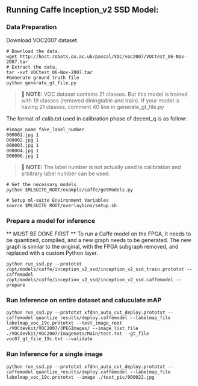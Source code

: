 

## Running Caffe Inception_v2 SSD Model:
### Data Preparation

Download VOC2007 dataset. 

```
# Download the data.
wget http://host.robots.ox.ac.uk/pascal/VOC/voc2007/VOCtest_06-Nov-2007.tar
# Extract the data.
tar -xvf VOCtest_06-Nov-2007.tar
#Generate ground truth file 
python generate_gt_file.py
```
>**:pushpin: NOTE:** VOC dataset contains 21 classes. But this model is trained with 19 classes (removed diningtable and train). If your model is having 21 classes, comment 40 line in generate_gt_file.py

The format of calib.txt used in calibration phase of decent_q is as follow:
```
#image_name fake_label_number  
000001.jpg 1
000002.jpg 1
000003.jpg 1
000004.jpg 1
000006.jpg 1
```
>**:pushpin: NOTE:** The label number is not actually used in calibration and arbitrary label number can be used.

```
# Get the necessary models
python $MLSUITE_ROOT/exampls/caffe/getModels.py

# Setup ml-suite Environment Variables
source $MLSUITE_ROOT/overlaybins/setup.sh

```

### Prepare a model for inference
** MUST BE DONE FIRST **
To run a Caffe model on the FPGA, it needs to be quantized, compiled, and a new graph needs to be generated. The new graph is similar to the original, with the FPGA subgraph removed, and replaced with a custom Python layer.
```
python run_ssd.py --prototxt /opt/models/caffe/inception_v2_ssd/inception_v2_ssd_train.prototxt --caffemodel /opt/models/caffe/inception_v2_ssd/inception_v2_ssd.caffemodel --prepare
```
  
### Run Inference on entire dataset and caluculate mAP
```
python run_ssd.py --prototxt xfdnn_auto_cut_deploy.prototxt --caffemodel quantize_results/deploy.caffemodel --labelmap_file labelmap_voc_19c.prototxt --test_image_root ./VOCdevkit/VOC2007/JPEGImages/ --image_list_file ./VOCdevkit/VOC2007/ImageSets/Main/test.txt --gt_file voc07_gt_file_19c.txt --validate
```

### Run Inference for a single image
```
python run_ssd.py --prototxt xfdnn_auto_cut_deploy.prototxt --caffemodel quantize_results/deploy.caffemodel --labelmap_file labelmap_voc_19c.prototxt --image ./test_pic/000022.jpg
```
